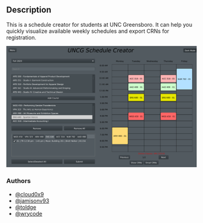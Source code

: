 ## Description

This is a schedule creator for students at UNC Greensboro. It can help
you quickly visualize available weekly schedules and export CRNs for
registration.

![screenshot](screenshot.png)

### Authors
- [@cloud0x9](https://github.com/cloud0x9)
- [@jamisonv93](https://github.com/jamisonv93)
- [@toldge](https://github.com/toldge)
- [@wrycode](https://github.com/wrycode)
